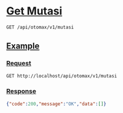# [Get Mutasi]()

```bash
GET /api/otomax/v1/mutasi
```

## [Example]()

### [Request]()

```bash
GET http://localhost/api/otomax/v1/mutasi
```

### [Response]()

```json
{"code":200,"message":"OK","data":[]}
```
